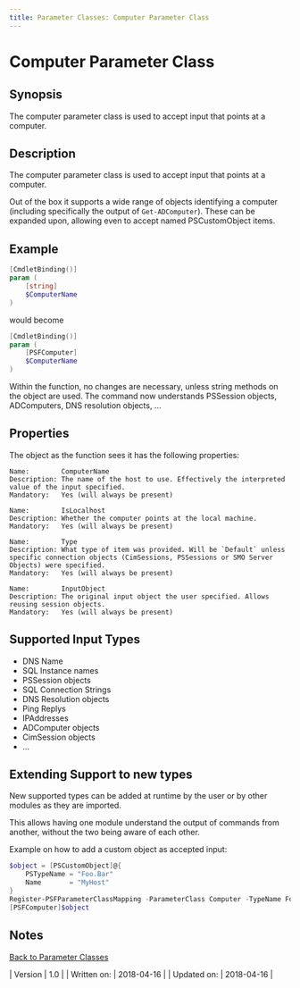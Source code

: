 ```yaml
---
title: Parameter Classes: Computer Parameter Class
---
```

# Computer Parameter Class
## Synopsis

The computer parameter class is used to accept input that points at a computer.

## Description

The computer parameter class is used to accept input that points at a computer.

Out of the box it supports a wide range of objects identifying a computer (including specifically the output of `Get-ADComputer`).
These can be expanded upon, allowing even to accept named PSCustomObject items.

## Example

```powershell
[CmdletBinding()]
param (
    [string]
    $ComputerName
)
```
would become
```powershell
[CmdletBinding()]
param (
    [PSFComputer]
    $ComputerName
)
```
Within the function, no changes are necessary, unless string methods on the object are used. The command now understands PSSession objects, ADComputers, DNS resolution objects, ...

## Properties

The object as the function sees it has the following properties:

```
Name:        ComputerName
Description: The name of the host to use. Effectively the interpreted value of the input specified.
Mandatory:   Yes (will always be present)
```
```
Name:        IsLocalhost
Description: Whether the computer points at the local machine.
Mandatory:   Yes (will always be present)
```
```
Name:        Type
Description: What type of item was provided. Will be `Default` unless specific connection objects (CimSessions, PSSessions or SMO Server Objects) were specified.
Mandatory:   Yes (will always be present)
```
```
Name:        InputObject
Description: The original input object the user specified. Allows reusing session objects.
Mandatory:   Yes (will always be present)
```

## Supported Input Types

 - DNS Name
 - SQL Instance names
 - PSSession objects
 - SQL Connection Strings
 - DNS Resolution objects
 - Ping Replys
 - IPAddresses
 - ADComputer objects
 - CimSession objects
 - ...

## Extending Support to new types

New supported types can be added at runtime by the user or by other modules as they are imported.

This allows having one module understand the output of commands from another, without the two being aware of each other.

Example on how to add a custom object as accepted input:

```powershell
$object = [PSCustomObject]@{
    PSTypeName = "Foo.Bar"
    Name       = "MyHost"
}
Register-PSFParameterClassMapping -ParameterClass Computer -TypeName Foo.Bar -Properties Name
[PSFComputer]$object
```

## Notes
[Back to Parameter Classes](http://psframework.org/documentation/documents/psframework/parameter-classes.html)

| Version | 1.0 |
| Written on: | 2018-04-16 |
| Updated on: | 2018-04-16 |